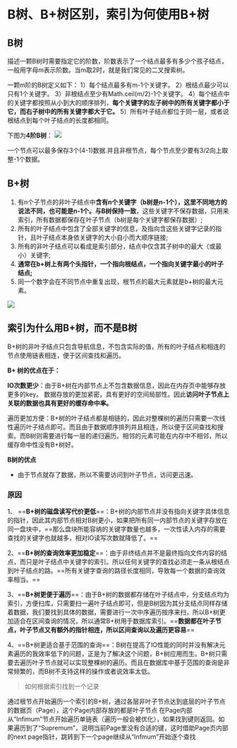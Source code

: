 # B树、B+树区别，索引为何使用B+树
## B树
描述一颗B树时需要指定它的阶数，阶数表示了一个结点最多有多少个孩子结点，一般用字母m表示阶数。当m取2时，就是我们常见的二叉搜索树。

一颗m阶的B树定义如下：
1）每个结点最多有m-1个关键字。
2）根结点最少可以只有1个关键字。
3）非根结点至少有Math.ceil(m/2)-1个关键字。
4）每个结点中的关键字都按照从小到大的顺序排列，**每个关键字的左子树中的所有关键字都小于它，而右子树中的所有关键字都大于它。**
5）所有叶子结点都位于同一层，或者说根结点到每个叶子结点的长度都相同。

下图为**4阶B树**：
![](https://gitee.com/super-jimwang/img/raw/master/img/20210221172547.png)

一个节点可以最多保存3个(4-1)数据.并且非根节点，每个节点至少要有3/2向上取整-1个数据。

## B+树
1. 有n个子节点的非叶子结点中**含有n个关键字（b树是n-1个），这里不同地方的说法不同，也可能是n-1个。与B树保持一致**，这些关键字不保存数据，只用来索引，所有数据都保存在叶子节点（b树是每个关键字都保存数据）;
2. 所有的叶子结点中包含了全部关键字的信息，及指向含这些关键字记录的指针，且叶子结点本身依关键字的大小自小而大顺序链接;
3. 所有的非叶子结点可以看成是索引部分，结点中仅含其子树中的最大（或最小）关键字;
4. **通常在b+树上有两个头指针，一个指向根结点，一个指向关键字最小的叶子结点;**
5. 同一个数字会在不同节点中重复出现，根节点的最大元素就是b+树的最大元素。

![](https://gitee.com/super-jimwang/img/raw/master/img/20210221173550.png)

## 索引为什么用B+树，而不是B树
B+树的非叶子结点只包含导航信息，不包含实际的值，所有的叶子结点和相连的节点使用链表相连，便于区间查找和遍历。

**B+ 树的优点在于：**

**IO次数更少**：由于B+树在内部节点上不包含数据信息，因此在内存页中能够存放更多的key。 数据存放的更加紧密，具有更好的空间局部性。因此**访问叶子节点上关联的数据也具有更好的缓存命中率。**

遍历更加方便：B+树的叶子结点都是相链的，因此对整棵树的遍历只需要一次线性遍历叶子结点即可。而且由于数据顺序排列并且相连，所以便于区间查找和搜索。而B树则需要进行每一层的递归遍历。相邻的元素可能在内存中不相邻，所以缓存命中性没有B+树好。


**B树的优点**
- 由于节点就存了数据，所以不需要访问到叶子节点，访问更迅速。

### 原因
1、 ==**B+树的磁盘读写代价更低**==：B+树的内部节点并没有指向关键字具体信息的指针，因此其内部节点相对B树更小，如果把所有同一内部节点的关键字存放在同一盘块中，==那么盘块所能容纳的关键字数量也越多，一次性读入内存的需要查找的关键字也就越多，相对IO读写次数就降低了。==

2、==**B+树的查询效率更加稳定**==：由于非终结点并不是最终指向文件内容的结点，而只是叶子结点中关键字的索引。所以任何关键字的查找必须走一条从根结点到叶子结点的路。==所有关键字查询的路径长度相同，导致每一个数据的查询效率相当。==

3、==**B+树更便于遍历**==：由于B+树的数据都存储在叶子结点中，分支结点均为索引，方便扫库，只需要扫一遍叶子结点即可，但是B树因为其分支结点同样存储着数据，我们要找到具体的数据，需要进行一次中序遍历按序来扫，所以B+树更加适合在区间查询的情况，所以通常B+树用于数据库索引。==**数据都在叶子节点，叶子节点又有额外的指针相连，所以区间查询以及遍历更容易**==

4、==B+树更适合基于范围的查询==：B树在提高了IO性能的同时并没有解决元素遍历的我效率低下的问题，正是为了解决这个问题，B+树应用而生。B+树只需要去遍历叶子节点就可以实现整棵树的遍历。而且在数据库中基于范围的查询是非常频繁的，而B树不支持这样的操作或者说效率太低。

> 如何根据索引找到一个记录

通过根节点开始遍历一个索引的B+树，通过各层非叶子节点达到底层的叶子节点的数据页（Page），这个Page内部存放的都是叶子节点
在Page内部从“Infimum”节点开始遍历单链表（遍历一般会被优化），如果找到键则返回。如果遍历到了“Supremum”，说明当前Page里没有合适的键，这时借助Page页内部的next page指针，跳转到下一个page继续从“Infmum”开始逐个查找